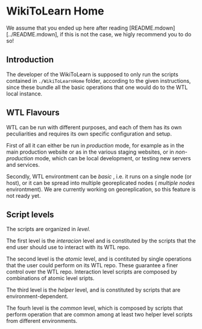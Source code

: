  WikiToLearn Home
==================

We assume that you ended up here after reading
[README.mdown][../README.mdown], if this is not the case, we higly
recommend you to do so!

Introduction
-------------

The developer of the WikiToLearn is supposed to only run the scripts contained
in `./WikiToLearnHome` folder, according to the given instructions, since these
bundle all the basic operations that one would do to the WTL local instance.

WTL Flavours
-------------------------------

WTL can be run with different purposes, and each of them has its own
peculiarities and requires its own specific configuration and setup.

First of all it can either be run in
*production* mode, for example as in the main production website or as in
the various staging websites, or in *non-production* mode, which can be local
development, or testing new servers and services.

Secondly, WTL environtment can be *basic* , i.e. it runs on a single node (or
host), or it can be spread into multiple georeplicated nodes ( *multiple nodes*
environtment).
We are currently working on georeplication, so this feature is not ready yet.

Script levels
-------------

The scripts are organized in *level*.

The first level is the *interacion* level
and is constituted by the scripts that the end user should use to interact with
its WTL repo.

The second level is the *atomic* level, and is contituted by single operations
that the user could perform on its WTL repo. These guarantee a finer control
over the WTL repo. Interaction level scripts are composed by combinations of
atomic level sripts.

The third level is the *helper* level, and is constituted by scripts that
are environment-dependent.

The fourh level is the *common* level, which is composed by scripts that
perform operation that are common among at least two helper level scripts from
different environments.
